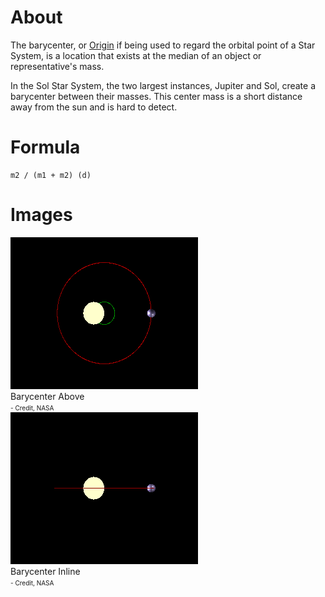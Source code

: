 <!-- TITLE: Barycenter -->
<!-- SUBTITLE: Center of mass -->

# About
The barycenter, or [Origin](/mathematics/origin) if being used to regard the orbital point of a Star System, is a location that exists at the median of an object or representative's mass.

In the Sol Star System, the two largest instances, Jupiter and Sol, create a barycenter between their masses. This center mass is a short distance away from the sun and is hard to detect.

# Formula

```text
m2 / (m1 + m2) (d)
```


# Images
<link rel="stylesheet" href="/uploads/css/core.css">

<div class="gallery">
	<a target="_blank" href="/uploads/math/barycenter-above.gif">
		<img src="/uploads/math/barycenter-above.gif" alt="drawing"/>
	</a>
	<div class="desc">Barycenter Above<br><font size="1">- Credit, NASA</font></div>
</div>

<div class="gallery">
	<a target="_blank" href="/uploads/math/barycenter-inline.gif">
		<img src="/uploads/math/barycenter-inline.gif" alt="drawing"/>
	</a>
	<div class="desc">Barycenter Inline<br><font size="1">- Credit, NASA</font></div>
</div>